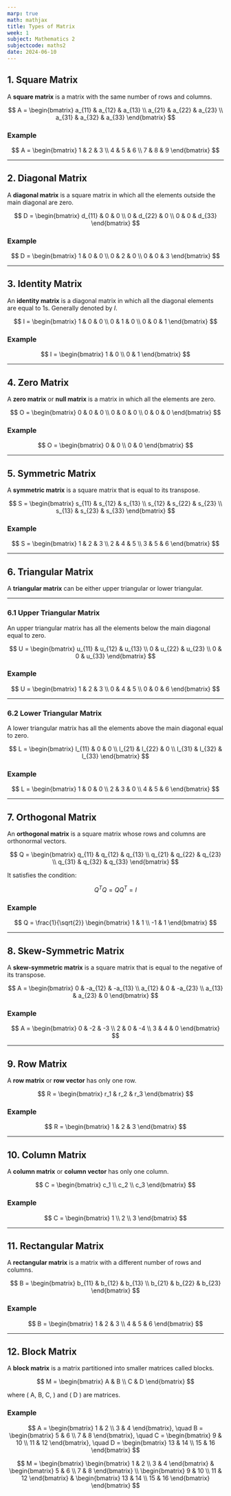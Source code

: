 ```yaml
---
marp: true
math: mathjax
title: Types of Matrix
week: 1
subject: Mathematics 2
subjectcode: maths2
date: 2024-06-10
---
```


## 1. Square Matrix

A **square matrix** is a matrix with the same number of rows and columns.

$$
A = \begin{bmatrix}
a_{11} & a_{12} & a_{13} \\
a_{21} & a_{22} & a_{23} \\
a_{31} & a_{32} & a_{33}
\end{bmatrix}
$$

### Example

$$
A = \begin{bmatrix}
1 & 2 & 3 \\
4 & 5 & 6 \\
7 & 8 & 9
\end{bmatrix}
$$

---
## 2. Diagonal Matrix

A **diagonal matrix** is a square matrix in which all the elements outside the main diagonal are zero.

$$
D = \begin{bmatrix}
d_{11} & 0 & 0 \\
0 & d_{22} & 0 \\
0 & 0 & d_{33}
\end{bmatrix}
$$

### Example

$$
D = \begin{bmatrix}
1 & 0 & 0 \\
0 & 2 & 0 \\
0 & 0 & 3
\end{bmatrix}
$$

---
## 3. Identity Matrix

An **identity matrix** is a diagonal matrix in which all the diagonal elements are equal to 1s. Generally denoted by $I$.

$$
I = \begin{bmatrix}
1 & 0 & 0 \\
0 & 1 & 0 \\
0 & 0 & 1
\end{bmatrix}
$$

### Example

$$
I = \begin{bmatrix}
1 & 0 \\
0 & 1
\end{bmatrix}
$$

---
## 4. Zero Matrix

A **zero matrix** or **null matrix** is a matrix in which all the elements are zero.

$$
O = \begin{bmatrix}
0 & 0 & 0 \\
0 & 0 & 0 \\
0 & 0 & 0
\end{bmatrix}
$$

### Example

$$
O = \begin{bmatrix}
0 & 0 \\
0 & 0
\end{bmatrix}
$$

---
## 5. Symmetric Matrix

A **symmetric matrix** is a square matrix that is equal to its transpose.

$$
S = \begin{bmatrix}
s_{11} & s_{12} & s_{13} \\
s_{12} & s_{22} & s_{23} \\
s_{13} & s_{23} & s_{33}
\end{bmatrix}
$$

### Example

$$
S = \begin{bmatrix}
1 & 2 & 3 \\
2 & 4 & 5 \\
3 & 5 & 6
\end{bmatrix}
$$

---
## 6. Triangular Matrix

A **triangular matrix** can be either upper triangular or lower triangular.

---
### 6.1 Upper Triangular Matrix

An upper triangular matrix has all the elements below the main diagonal equal to zero.

$$
U = \begin{bmatrix}
u_{11} & u_{12} & u_{13} \\
0 & u_{22} & u_{23} \\
0 & 0 & u_{33}
\end{bmatrix}
$$

### Example

$$
U = \begin{bmatrix}
1 & 2 & 3 \\
0 & 4 & 5 \\
0 & 0 & 6
\end{bmatrix}
$$

---
### 6.2 Lower Triangular Matrix

A lower triangular matrix has all the elements above the main diagonal equal to zero.

$$
L = \begin{bmatrix}
l_{11} & 0 & 0 \\
l_{21} & l_{22} & 0 \\
l_{31} & l_{32} & l_{33}
\end{bmatrix}
$$

### Example

$$
L = \begin{bmatrix}
1 & 0 & 0 \\
2 & 3 & 0 \\
4 & 5 & 6
\end{bmatrix}
$$

---
## 7. Orthogonal Matrix

An **orthogonal matrix** is a square matrix whose rows and columns are orthonormal vectors.

$$
Q = \begin{bmatrix}
q_{11} & q_{12} & q_{13} \\
q_{21} & q_{22} & q_{23} \\
q_{31} & q_{32} & q_{33}
\end{bmatrix}
$$

It satisfies the condition:

$$
Q^T Q = Q Q^T = I
$$

### Example

$$
Q = \frac{1}{\sqrt{2}} \begin{bmatrix}
1 & 1 \\
-1 & 1
\end{bmatrix}
$$

---
## 8. Skew-Symmetric Matrix

A **skew-symmetric matrix** is a square matrix that is equal to the negative of its transpose.

$$
A = \begin{bmatrix}
0 & -a_{12} & -a_{13} \\
a_{12} & 0 & -a_{23} \\
a_{13} & a_{23} & 0
\end{bmatrix}
$$

### Example

$$
A = \begin{bmatrix}
0 & -2 & -3 \\
2 & 0 & -4 \\
3 & 4 & 0
\end{bmatrix}
$$

---
## 9. Row Matrix

A **row matrix** or **row vector** has only one row.

$$
R = \begin{bmatrix}
r_1 & r_2 & r_3
\end{bmatrix}
$$

### Example

$$
R = \begin{bmatrix}
1 & 2 & 3
\end{bmatrix}
$$

---
## 10. Column Matrix

A **column matrix** or **column vector** has only one column.

$$
C = \begin{bmatrix}
c_1 \\
c_2 \\
c_3
\end{bmatrix}
$$

### Example

$$
C = \begin{bmatrix}
1 \\
2 \\
3
\end{bmatrix}
$$

---
## 11. Rectangular Matrix

A **rectangular matrix** is a matrix with a different number of rows and columns.

$$
B = \begin{bmatrix}
b_{11} & b_{12} & b_{13} \\
b_{21} & b_{22} & b_{23}
\end{bmatrix}
$$

### Example

$$
B = \begin{bmatrix}
1 & 2 & 3 \\
4 & 5 & 6
\end{bmatrix}
$$

---
## 12. Block Matrix

A **block matrix** is a matrix partitioned into smaller matrices called blocks.

$$
M = \begin{bmatrix}
A & B \\
C & D
\end{bmatrix}
$$

where \( A, B, C, \) and \( D \) are matrices.

### Example

$$
A = \begin{bmatrix}
1 & 2 \\
3 & 4
\end{bmatrix}, \quad
B = \begin{bmatrix}
5 & 6 \\
7 & 8
\end{bmatrix}, \quad
C = \begin{bmatrix}
9 & 10 \\
11 & 12
\end{bmatrix}, \quad
D = \begin{bmatrix}
13 & 14 \\
15 & 16
\end{bmatrix}
$$

$$
M = \begin{bmatrix}
\begin{bmatrix}
1 & 2 \\
3 & 4
\end{bmatrix} &
\begin{bmatrix}
5 & 6 \\
7 & 8
\end{bmatrix} \\
\begin{bmatrix}
9 & 10 \\
11 & 12
\end{bmatrix} &
\begin{bmatrix}
13 & 14 \\
15 & 16
\end{bmatrix}
\end{bmatrix}
$$
